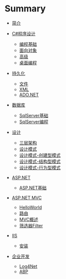 # Summary

* [简介](README.md)

* [C#程序设计]()
    * [编程基础](.\Programming\Basic.md)
    * [面向对象](.\Programming\OOP.md)
    * [高级](.\Programming\Professional.md)
    * [桌面编程](.\Programming\Form.md)

* [持久化](.\Persistence\README.md)
    * [文件](.\Persistence\File.md)
    * [XML](.\Persistence\XML.md)
    * [ADO.NET](.\Persistence\ADO.NET.md)

* [数据库](.\DB\README.md)
    * [SqlServer基础](.\DB\SQLServer_Basic.md)
    * [SqlServer编程](.\DB\SQLServer_Program.md)

* [设计]()
    * [三层架构](.\Design\UIBLLDAL.md)
    * [设计模式](.\Design\DesignPattern.md)
    * [设计模式-创建型模式](.\Design\DesignCreate.md)
    * [设计模式-结构型模式](.\Design\DesignStructure.md)
    * [设计模式-行为型模式](.\Design\DesignAction.md)

* [ASP.NET]()
    * [ASP.NET基础](.\ASP.NET\Basic.md)

* [ASP.NET MVC](.\ASP.NET-MVC\README.md)
    * [HelloWorld](.\ASP.NET-MVC\HelloWorld.md)
    * [路由](.\ASP.NET-MVC\URL.md)
    * [MVC概述](.\ASP.NET-MVC\mvc.md)
    * [筛选器Filter](.\ASP.NET-MVC\Filter.md)

* [IIS](.\IIS\README.md)
    * [安装](.\IIS\INSTALL.md)

* [企业开发](.\Enterprise\README.md)
    * [Log4Net](.\Enterprise\Log4Net.md)
    * [ABP](.\Enterprise\ABP.md)

